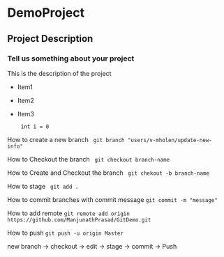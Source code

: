 # DemoProject
## Project Description
### Tell us something about your project

This is the description of the project
- Item1
- Item2
- Item3

  ``` int i = 0```

How to create a new branch
``` git branch "users/v-mholen/update-new-info"```

How to Checkout the branch
``` git checkout branch-name```

How to Create and Checkout the branch
``` git chekout -b branch-name```

How to stage 
``` git add .```

How to commit branches with commit message
``` git commit -m "message" ```

How to add remote
```git remote add origin https://github.com/ManjunathPrasad/GitDemo.git```

How to push 
```git push -u origin Master```


new branch -> checkout -> edit -> stage -> commit -> Push